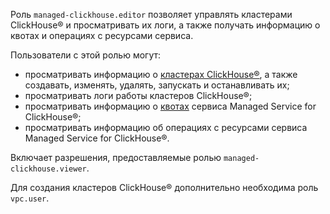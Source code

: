Роль `managed-clickhouse.editor` позволяет управлять кластерами ClickHouse® и просматривать их логи, а также получать информацию о квотах и операциях с ресурсами сервиса.

Пользователи с этой ролью могут:
* просматривать информацию о [кластерах ClickHouse®](../../managed-clickhouse/concepts/index.md), а также создавать, изменять, удалять, запускать и останавливать их;
* просматривать логи работы кластеров ClickHouse®;
* просматривать информацию о [квотах](../../managed-clickhouse/concepts/limits.md#mch-quotas) сервиса Managed Service for ClickHouse®;
* просматривать информацию об операциях с ресурсами сервиса Managed Service for ClickHouse®.

Включает разрешения, предоставляемые ролью `managed-clickhouse.viewer`.

Для создания кластеров ClickHouse® дополнительно необходима роль `vpc.user`.